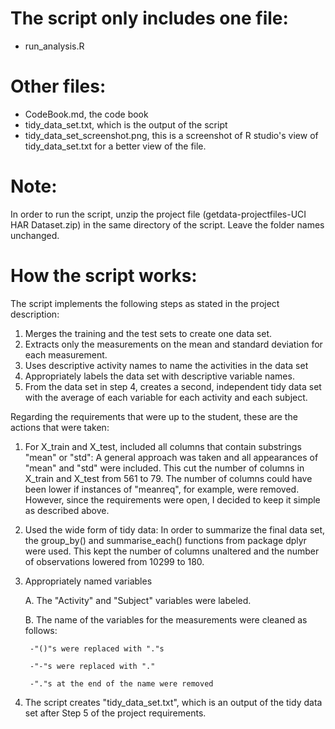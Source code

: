 The script only includes one file:
==================================
- run_analysis.R

Other files:
============
- CodeBook.md, the code book
- tidy_data_set.txt, which is the output of the script
- tidy_data_set_screenshot.png, this is a screenshot of R studio's view of tidy_data_set.txt for a better view of the file.

Note:
=====
In order to run the script, unzip the project file (getdata-projectfiles-UCI HAR Dataset.zip) in the same directory of the script. Leave the folder names unchanged.

How the script works:
=====================

The script implements the following steps as stated in the project description:

1. Merges the training and the test sets to create one data set.
2. Extracts only the measurements on the mean and standard deviation for each measurement.
3. Uses descriptive activity names to name the activities in the data set
4. Appropriately labels the data set with descriptive variable names.
5. From the data set in step 4, creates a second, independent tidy data set with the average of each variable for each activity and each subject.

Regarding the requirements that were up to the student, these are the actions that were taken:

1. For X_train and X_test, included all columns that contain substrings "mean" or "std":
A general approach was taken and all appearances of "mean" and "std" were included. This cut the number of columns in X_train and X_test from 561 to 79.
The number of columns could have been lower if instances of "meanreq", for example, were removed. However, since the requirements were open, I decided to keep it simple as described above.

2. Used the wide form of tidy data:
In order to summarize the final data set, the group_by() and summarise_each() functions from package dplyr were used. This kept the number of columns unaltered and the number of observations lowered from 10299 to 180.

3. Appropriately named variables

	A. The "Activity" and "Subject" variables were labeled.
   
   	B. The name of the variables for the measurements were cleaned as follows:
   	
   		-"()"s were replaced with "."s
   		
   		-"-"s were replaced with "."
   		
   		-"."s at the end of the name were removed

4. The script creates "tidy_data_set.txt", which is an output of the tidy data set after Step 5 of the project requirements.


